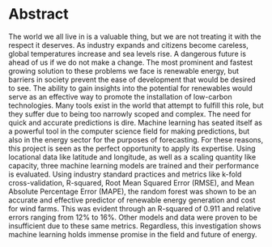 # Abstract

The world we all live in is a valuable thing, but we are not treating it with the respect it deserves. As industry expands and citizens become careless, global temperatures increase and sea levels rise. A dangerous future is ahead of us if we do not make a change. The most prominent and fastest growing solution to these problems we face is renewable energy, but barriers in society prevent the ease of development that would be desired to see. The ability to gain insights into the potential for renewables would serve as an effective way to promote the installation of low-carbon technologies. Many tools exist in the world that attempt to fulfill this role, but they suffer due to being too narrowly scoped and complex. The need for quick and accurate predictions is dire. Machine learning has seated itself as a powerful tool in the computer science field for making predictions, but also in the energy sector for the purposes of forecasting. For these reasons, this project is seen as the perfect opportunity to apply its expertise. Using locational data like latitude and longitude, as well as a scaling quantity like capacity, three machine learning models are trained and their performance is evaluated. Using industry standard practices and metrics like k-fold cross-validation, R-squared, Root Mean Squared Error (RMSE), and Mean Absolute Percentage Error (MAPE), the random forest was shown to be an accurate and effective predictor of renewable energy generation and cost for wind farms. This was evident through an R-squared of 0.911 and relative errors ranging from 12% to 16%. Other models and data were proven to be insufficient due to these same metrics. Regardless, this investigation shows machine learning holds immense promise in the field and future of energy.
